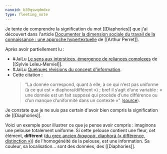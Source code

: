 ```yaml
---
nanoid: b39qswqdmdxv
type: fleeting_note
---
```

Je tente de comprendre la signification du mot [[Diaphories]] que j'ai découvert dans l'article [Documenter la dimension sociale du travail de la connaissance : une approche hypertextuelle](https://www.arthurperret.fr/articles/2023-10-20-documenter-la-dimension-sociale-du-travail-de-la-connaissance.html) de [[Arthur Perret]].

Après avoir partiellement lu :

-  #JaiLu [Le sens aux interstices, émergence de reliances complexes](https://hal.science/hal-00526508) de [[Sylvie Leleu-Merviel]].
- #JaiLu [Quelques révisions du concept d’information](https://hal.science/hal-00695777/document).
- Cette citation :
  > "La donnée correspond, quant à elle, à ce qui n’est pas uniforme (à ce qui est « diaphora/différent ») ; bref il s’agit d’une variable : « une donnée est un fait supposé qui procède d’une différence ou d’un manque d’uniformité dans un contexte »" ([source](https://hal.science/hal-01423627/document)).

Je constate que je ne suis pas certain d'avoir bien compris la signification de [[Diaphories]].

Voici un exemple pour illustrer ce que je pense avoir compris : imaginons une pelouse totalement uniforme. Si cette pelouse contient une fleur, cet élément, **différent** ([du grec ancien διαφορά, diaphorá (« différence, distinction »)](https://fr.wiktionary.org/wiki/diaphore)) de l'homogénéité de la pelouse, est une information. Sa couleur, sa localisation… sont des données, des [[Diaphories]].
